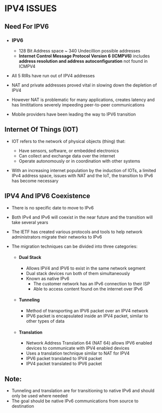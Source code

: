# IPV4 ISSUES

## Need For IPV6

- ### IPV6
    - 128 Bit Address space ~ 340 Undecillion possible addresses
    - **Internet Control Message Protocol Version 6 (ICMPV6)** includes **address resolution and address autoconfiguration** not found in ICMPV4

- All 5 RIRs have run out of IPV4 addresses

- NAT and private addresses proved vital in slowing down the depletion of IPV4

- However NAT is problematic for many applications, creates latency and has limititations severely impeeding peer-to-peer communications

- Mobile providers have been leading the way to IPV6 transition

## Internet Of Things (IOT)

- IOT refers to the network of physical objects (thing) that:

    - Have sensors, software, or embedded electronics
    - Can collect and exchange data over the internet
    - Operate autonomously or in coordination with other systems

- With an increasing internet population by the induction of IOTs, a limited IPv4 address space, issues with NAT and the IoT, the transition to IPv6 has become necessary

## IPV4 And IPV6 Coexistence

- There is no specific date to move to IPv6
- Both IPv4 and IPv6 will coexist in the near future and the transition will take several years
- The IETF has created various protocols and tools to help network administrators migrate their networks to IPv6
- The migration techniques can be divided into three categories:
    
    - #### Dual Stack
        - Allows IPV4 and IPV6 to exist in the same network segment
        - Dual stack devices run both of them simultaneously
        - Known as native IPv6
            - The customer network has an IPv6 connection to their ISP 
            - Able to access content found on the internet over IPv6

    - #### Tunneling 
        - Method of transporting an IPV6 packet over an IPV4 network
        - IPV6 packet is encapsulated inside an IPV4 packet, similar to other types of data

    - #### Translation
        - Network Address Translation 64 (NAT 64) allows IPV6 enabled devices to communicate with IPV4 enabled devices 
        - Uses a translation technique similar to NAT for IPV4
        - IPV6 packet translated to IPV4 packet
        - IPV4 packet translated to IPV6 packet

## Note: 
- Tunneling and translation are for transitioning to native IPv6 and should only be used where needed
- The goal should be native IPv6 communications from source to destination
